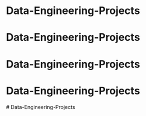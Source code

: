# Data-Engineering-Projects
# Data-Engineering-Projects
# Data-Engineering-Projects
# Data-Engineering-Projects
#   D a t a - E n g i n e e r i n g - P r o j e c t s  
 